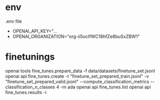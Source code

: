 # env
.env file
- OPENAI_API_KEY="...
- OPENAI_ORGANIZATION="org-ii5ocIfWC18hfZe8buSxZBW1"

# finetunings
openai tools fine_tunes.prepare_data -f data/datasets/finetune_set.jsonl
openai api fine_tunes.create -t "finetune_set_prepared_train.jsonl" -v "finetune_set_prepared_valid.jsonl" --compute_classification_metrics --classification_n_classes 4 -m ada
openai api fine_tunes.list
openai api fine_tunes.results -i
